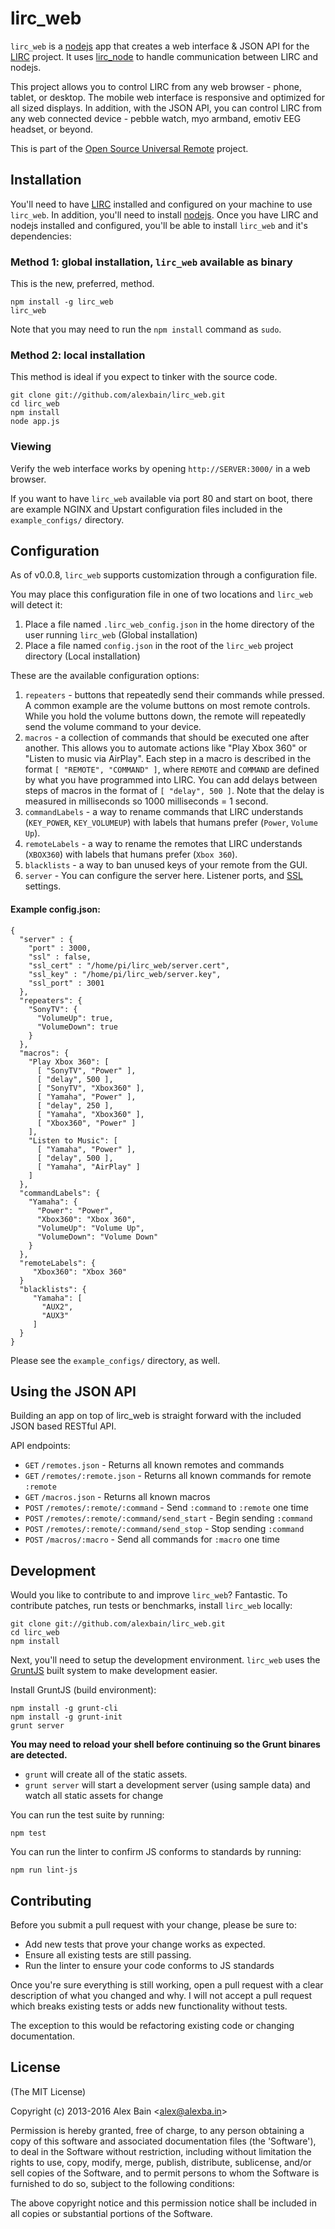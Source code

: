lirc_web
========

``lirc_web`` is a [nodejs](http://nodejs.org) app that creates a web interface & JSON API for the [LIRC](http://lirc.org) project. It uses [lirc_node](https://github.com/alexbain/lirc_node) to handle communication between LIRC and nodejs.

This project allows you to control LIRC from any web browser - phone, tablet, or desktop. The mobile web interface is responsive and optimized for all sized displays. In addition, with the JSON API, you can control LIRC from any web connected device - pebble watch, myo armband, emotiv EEG headset, or beyond.

This is part of the [Open Source Universal Remote](http://opensourceuniversalremote.com) project.


## Installation

You'll need to have [LIRC](http://lirc.org) installed and configured on your machine to use ``lirc_web``. In addition, you'll need to install [nodejs](http://nodejs.org). Once you have LIRC and nodejs installed and configured, you'll be able to install ``lirc_web`` and it's dependencies:

### Method 1: global installation, `lirc_web` available as binary

This is the new, preferred, method.

    npm install -g lirc_web
    lirc_web

Note that you may need to run the `npm install` command as `sudo`.

### Method 2: local installation

This method is ideal if you expect to tinker with the source code.

    git clone git://github.com/alexbain/lirc_web.git
    cd lirc_web
    npm install
    node app.js

### Viewing

Verify the web interface works by opening ``http://SERVER:3000/`` in a web browser.

If you want to have `lirc_web`  available via port 80 and start on boot, there are example NGINX and Upstart configuration files included in the ``example_configs/`` directory.

## Configuration

As of v0.0.8, ``lirc_web`` supports customization through a configuration file.

You may place this configuration file in one of two locations and `lirc_web` will detect it:

1. Place a file named `.lirc_web_config.json` in the home directory of the user running `lirc_web` (Global installation)
2. Place a file named `config.json` in the root of the `lirc_web` project directory (Local installation)

These are the available configuration options:

1. ``repeaters`` - buttons that repeatedly send their commands while pressed. A common example are the volume buttons on most remote controls. While you hold the volume buttons down, the remote will repeatedly send the volume command to your device.
2. ``macros`` - a collection of commands that should be executed one after another. This allows you to automate actions like "Play Xbox 360" or "Listen to music via AirPlay". Each step in a macro is described in the format ``[ "REMOTE", "COMMAND" ]``, where ``REMOTE`` and ``COMMAND`` are defined by what you have programmed into LIRC. You can add delays between steps of macros in the format of ``[ "delay", 500 ]``. Note that the delay is measured in milliseconds so 1000 milliseconds = 1 second.
3. ``commandLabels`` - a way to rename commands that LIRC understands (``KEY_POWER``, ``KEY_VOLUMEUP``) with labels that humans prefer (``Power``, ``Volume Up``).
4. ``remoteLabels`` - a way to rename the remotes that LIRC understands (``XBOX360``) with labels that humans prefer (``Xbox 360``).
5. ``blacklists`` - a way to ban unused keys of your remote from the GUI.
5. ``server`` - You can configure the server here. Listener ports, and [SSL](http://serverfault.com/a/366374) settings.


#### Example config.json:


    {
      "server" : {
        "port" : 3000,
        "ssl" : false,
        "ssl_cert" : "/home/pi/lirc_web/server.cert",
        "ssl_key" : "/home/pi/lirc_web/server.key",
        "ssl_port" : 3001
      },
      "repeaters": {
        "SonyTV": {
          "VolumeUp": true,
          "VolumeDown": true
        }
      },
      "macros": {
        "Play Xbox 360": [
          [ "SonyTV", "Power" ],
          [ "delay", 500 ],
          [ "SonyTV", "Xbox360" ],
          [ "Yamaha", "Power" ],
          [ "delay", 250 ],
          [ "Yamaha", "Xbox360" ],
          [ "Xbox360", "Power" ]
        ],
        "Listen to Music": [
          [ "Yamaha", "Power" ],
          [ "delay", 500 ],
          [ "Yamaha", "AirPlay" ]
        ]
      },
      "commandLabels": {
        "Yamaha": {
          "Power": "Power",
          "Xbox360": "Xbox 360",
          "VolumeUp": "Volume Up",
          "VolumeDown": "Volume Down"
        }
      },
      "remoteLabels": {
         "Xbox360": "Xbox 360"
      }
      "blacklists": {
         "Yamaha": [
           "AUX2",
           "AUX3"
         ]
      }
    }

Please see the `example_configs/` directory, as well.


## Using the JSON API

Building an app on top of lirc_web is straight forward with the included JSON based RESTful API.

API endpoints:

* ``GET`` ``/remotes.json`` - Returns all known remotes and commands
* ``GET`` ``/remotes/:remote.json`` - Returns all known commands for remote ``:remote``
* ``GET`` ``/macros.json`` - Returns all known macros
* ``POST`` ``/remotes/:remote/:command`` - Send ``:command`` to ``:remote`` one time
* ``POST`` ``/remotes/:remote/:command/send_start`` - Begin sending ``:command``
* ``POST`` ``/remotes/:remote/:command/send_stop`` - Stop sending ``:command``
* ``POST`` ``/macros/:macro`` - Send all commands for ``:macro`` one time


## Development

Would you like to contribute to and improve ``lirc_web``? Fantastic. To contribute
patches, run tests or benchmarks, install ``lirc_web`` locally:

    git clone git://github.com/alexbain/lirc_web.git
    cd lirc_web
    npm install

Next, you'll need to setup the development environment. ``lirc_web`` uses the [GruntJS](http://gruntjs.com/) built system to make development easier.

Install GruntJS (build environment):

    npm install -g grunt-cli
    npm install -g grunt-init
    grunt server


**You may need to reload your shell before continuing so the Grunt binares are detected.**

* ``grunt`` will create all of the static assets.
* ``grunt server`` will start a development server (using sample data) and watch all static assets for change

You can run the test suite by running:

```
npm test
```

You can run the linter to confirm JS conforms to standards by running:

```
npm run lint-js
```

## Contributing

Before you submit a pull request with your change, please be sure to:

* Add new tests that prove your change works as expected.
* Ensure all existing tests are still passing.
* Run the linter to ensure your code conforms to JS standards

Once you're sure everything is still working, open a pull request with a clear
description of what you changed and why. I will not accept a pull request which
breaks existing tests or adds new functionality without tests.

The exception to this would be refactoring existing code or changing documentation.


## License

(The MIT License)

Copyright (c) 2013-2016 Alex Bain &lt;alex@alexba.in&gt;

Permission is hereby granted, free of charge, to any person obtaining
a copy of this software and associated documentation files (the
'Software'), to deal in the Software without restriction, including
without limitation the rights to use, copy, modify, merge, publish,
distribute, sublicense, and/or sell copies of the Software, and to
permit persons to whom the Software is furnished to do so, subject to
the following conditions:

The above copyright notice and this permission notice shall be
included in all copies or substantial portions of the Software.

